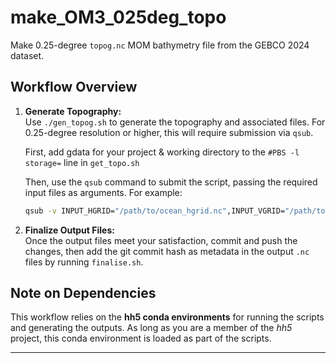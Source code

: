 # make_OM3_025deg_topo

Make 0.25-degree `topog.nc` MOM bathymetry file from the GEBCO 2024 dataset.

## Workflow Overview

1. **Generate Topography:**  
   Use `./gen_topog.sh` to generate the topography and associated files. For 0.25-degree resolution or higher, this will require submission via `qsub`.

   First, add gdata for your project & working directory to the `#PBS -l storage=` line in `get_topo.sh`

   Then, use the `qsub` command to submit the script, passing the required input files as arguments. For example:  
   ```bash
   qsub -v INPUT_HGRID="/path/to/ocean_hgrid.nc",INPUT_VGRID="/path/to/ocean_vgrid.nc",INPUT_GBCO="/path/to/GEBCO_2024.nc" -P $PROJECT gen_topo.sh
   ```

2. **Finalize Output Files:**  
   Once the output files meet your satisfaction, commit and push the changes, then add the git commit hash as metadata in the output `.nc` files by running `finalise.sh`.

## Note on Dependencies  

This workflow relies on the **hh5 conda environments** for running the scripts and generating the outputs. As long as you are a member of the _hh5_ project, this conda environment is loaded as part of the scripts.

--- 